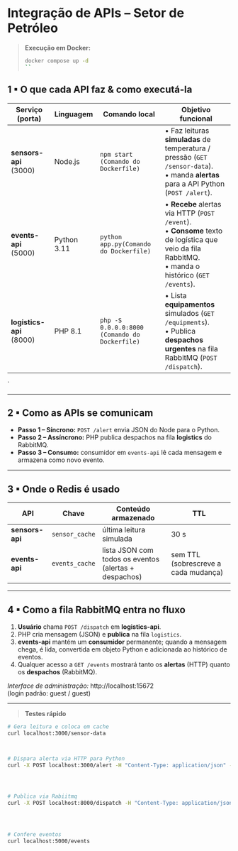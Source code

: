 # Integração de APIs – Setor de Petróleo  

> **Execução em Docker:**  
> ```bash
> docker compose up -d 
> ``

## 1 ▪ O que cada API faz & como executá-la

| Serviço (porta) | Linguagem | Comando local | Objetivo funcional |
|-----------------|-----------|---------------|--------------------|
| **sensors-api** (3000) | Node.js |`npm start (Comando do Dockerfile)` | • Faz leituras **simuladas** de temperatura / pressão (`GET /sensor-data`).<br>• manda **alertas** para a API Python (`POST /alert`). |
| **events-api** (5000)  | Python 3.11 | `python app.py(Comando do Dockerfile)` | • **Recebe** alertas via HTTP (`POST /event`).<br>• **Consome** texto de logística que veio da fila RabbitMQ.<br>• manda o  histórico (`GET /events`). |
| **logistics-api** (8000) | PHP 8.1 | `php -S 0.0.0.0:8000 (Comando do Dockerfile)` | • Lista **equipamentos** simulados (`GET /equipments`).<br>• Publica **despachos urgentes** na fila RabbitMQ (`POST /dispatch`). |

`

---

## 2 ▪ Como as APIs se comunicam


* **Passo 1 – Síncrono:** `POST /alert` envia JSON do Node para o Python.  
* **Passo 2 – Assíncrono:** PHP publica despachos na fila **logistics** do RabbitMQ.  
* **Passo 3 – Consumo:** consumidor em `events-api` lê cada mensagem e armazena como novo evento.

---

## 3 ▪ Onde o Redis é usado

| API | Chave | Conteúdo armazenado | TTL |
|-----|-------|--------------------|-----|
| **sensors-api** | `sensor_cache` | última leitura simulada | 30 s |
| **events-api**  | `events_cache` | lista JSON com todos os eventos (alertas + despachos) | sem TTL (sobrescreve a cada mudança) |

---

## 4 ▪ Como a fila RabbitMQ entra no fluxo

1. **Usuário** chama `POST /dispatch` em **logistics-api**.  
2. PHP cria mensagem (JSON) e **publica** na fila `logistics`.  
3. **events-api** mantém um **consumidor** permanente; quando a mensagem chega, é lida, convertida em objeto Python e adicionada ao histórico de eventos.  
4. Qualquer acesso a `GET /events` mostrará tanto os **alertas** (HTTP) quanto os **despachos** (RabbitMQ).

*Interface de administração:* http://localhost:15672  
(login padrão: guest / guest)  


---

> **Testes rápido**

```bash
# Gera leitura e coloca em cache
curl localhost:3000/sensor-data



# Dispara alerta via HTTP para Python
curl -X POST localhost:3000/alert -H "Content-Type: application/json" -d '{"msg":"Pressão está alta"}'




# Publica via Rabiitmq
curl -X POST localhost:8000/dispatch -H "Content-Type: application/json" -d '{"equipment":"Válvula","priority":"Alta"}'




# Confere eventos
curl localhost:5000/events
